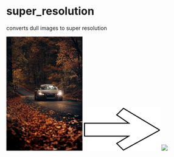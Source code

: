 # super_resolution
converts dull images to super resolution
<div>
 <span align="left">
  <img width="200" heigt="200" src="https://github.com/Nnamaka/super_resolution/blob/main/files/roberto-nickson-Yp9FdEqaCdk-unsplash.jpg">
</span>
 <span align="center">
  <img width="200" heigt="200" src="https://github.com/Nnamaka/super_resolution/blob/main/files/pngegg%20(1).png">
</span>
 <span align="right">
  <img width="200" heigt="200" src="https://github.com/Nnamaka/super_resolution/blob/main/files/roberto-nickson-Yp9FdEqaCdk-unsplash_rlt%20(1).png">
</span>
</div>
